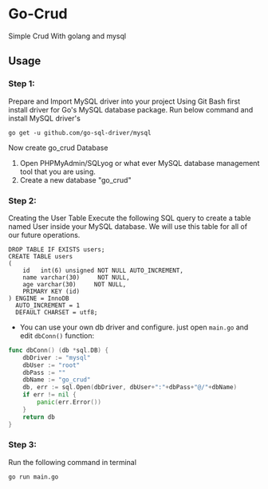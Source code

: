 # Go-Crud

Simple Crud With golang and mysql

## Usage

### Step 1:

Prepare and Import MySQL driver into your project Using Git Bash first install driver for Go's MySQL database package.
Run below command and install MySQL driver's

```shell
go get -u github.com/go-sql-driver/mysql
```

Now create go_crud Database

1. Open PHPMyAdmin/SQLyog or what ever MySQL database management tool that you are using.
2. Create a new database "go_crud"

### Step 2:

Creating the User Table Execute the following SQL query to create a table named User inside your MySQL database.
We will use this table for all of our future operations.

```mysql
DROP TABLE IF EXISTS users;
CREATE TABLE users
(
    id   int(6) unsigned NOT NULL AUTO_INCREMENT,
    name varchar(30)     NOT NULL,
    age varchar(30)     NOT NULL,
    PRIMARY KEY (id)
) ENGINE = InnoDB
  AUTO_INCREMENT = 1
  DEFAULT CHARSET = utf8;
```

* You can use your own db driver and configure. just open `main.go` and edit `dbConn()` function:
```go
func dbConn() (db *sql.DB) {
	dbDriver := "mysql"
	dbUser := "root"
	dbPass := ""
	dbName := "go_crud"
	db, err := sql.Open(dbDriver, dbUser+":"+dbPass+"@/"+dbName)
	if err != nil {
		panic(err.Error())
	}
    return db
}
 ```

### Step 3:

Run the following command in terminal
```shell
go run main.go
```